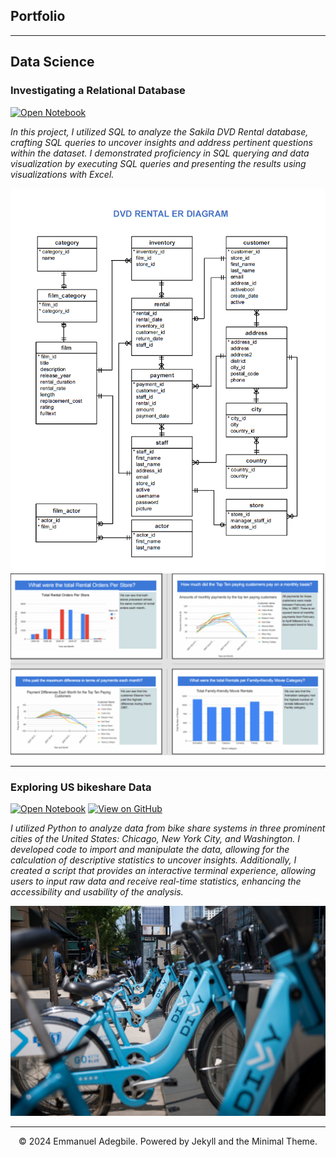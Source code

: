 ## Portfolio

---

## Data Science 

### __Investigating a Relational Database__
[![Open Notebook](https://img.shields.io/badge/Jupyter-Open_Notebook-blue?style=plastic&logo=Jupyter)](pdf/Sakila_Database.html)



_In this project, I utilized SQL to analyze the Sakila DVD Rental database, crafting SQL queries to uncover insights and address pertinent questions within the dataset. I demonstrated proficiency in SQL querying and data visualization by executing SQL queries and presenting the results using visualizations with Excel._




<img src="images/dvd-rental-erd-2.png?raw=true"/>
<img src="images/project1.png?raw=true"/>

---
### __Exploring US bikeshare Data__
[![Open Notebook](https://img.shields.io/badge/Jupyter-Open%20_Notebook-blue?style=plastic&logo=Jupyter)](pdf/Bikeshare.html)
[![View on GitHub](https://img.shields.io/badge/GitHub-View_on_GitHub-cyan?style=plastic&logo=GitHub)](https://github.com/GbileA/GbileA.github.io/blob/master/Bikeshare.ipynb)

_I utilized Python to analyze data from bike share systems in three prominent cities of the United States: Chicago, New York City, and Washington. I developed code to import and manipulate the data, allowing for the calculation of descriptive statistics to uncover insights. Additionally, I created a script that provides an interactive terminal experience, allowing users to input raw data and receive real-time statistics, enhancing the accessibility and usability of the analysis._

 
<img src="images/divvy.jpg?raw=true"/>

---
<center>© 2024 Emmanuel Adegbile. Powered by Jekyll and the Minimal Theme.</center>
